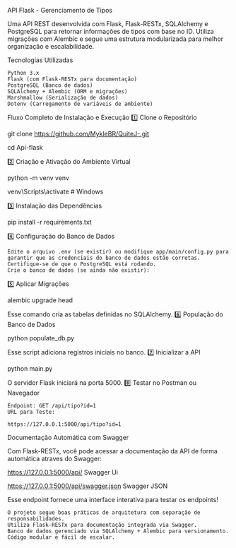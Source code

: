 API Flask - Gerenciamento de Tipos

Uma API REST desenvolvida com Flask, Flask-RESTx, SQLAlchemy e PostgreSQL para retornar informações de tipos com base no ID. Utiliza migrações com Alembic e segue uma estrutura modularizada para melhor organização e escalabilidade.

Tecnologias Utilizadas

    Python 3.x
    Flask (com Flask-RESTx para documentação)
    PostgreSQL (Banco de dados)
    SQLAlchemy + Alembic (ORM e migrações)
    Marshmallow (Serialização de dados)
    Dotenv (Carregamento de variáveis de ambiente)

Fluxo Completo de Instalação e Execução
1️⃣ Clone o Repositório

git clone https://github.com/MykleBR/QuiteJ-.git

cd Api-flask

2️⃣ Criação e Ativação do Ambiente Virtual

python -m venv venv

venv\Scripts\activate  # Windows

3️⃣ Instalação das Dependências

pip install -r requirements.txt

4️⃣ Configuração do Banco de Dados

    Edite o arquivo .env (se existir) ou modifique app/main/config.py para garantir que as credenciais do banco de dados estão corretas.
    Certifique-se de que o PostgreSQL está rodando.
    Crie o banco de dados (se ainda não existir):

5️⃣ Aplicar Migrações

alembic upgrade head

Esse comando cria as tabelas definidas no SQLAlchemy.
6️⃣ População do Banco de Dados

python populate_db.py

Esse script adiciona registros iniciais no banco.
7️⃣ Inicializar a API

python main.py

O servidor Flask iniciará na porta 5000.
8️⃣ Testar no Postman ou Navegador

    Endpoint: GET /api/tipo?id=1
    URL para Teste:

    https://127.0.0.1:5000/api/tipo?id=1


Documentação Automática com Swagger

Com Flask-RESTx, você pode acessar a documentação da API de forma automática atraves do Swagger:

https://127.0.0.1:5000/api/ Swagger Ui

https://127.0.0.1:5000/api/swagger.json  Swagger JSON

Esse endpoint fornece uma interface interativa para testar os endpoints!

    O projeto segue boas práticas de arquitetura com separação de responsabilidades.
    Utiliza Flask-RESTx para documentação integrada via Swagger.
    Banco de dados gerenciado via SQLAlchemy + Alembic para versionamento.
    Código modular e fácil de escalar.